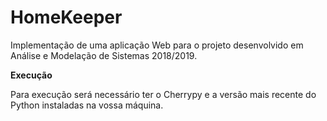 ﻿# HomeKeeper
Implementação de uma aplicação Web para o projeto desenvolvido em Análise e Modelação de Sistemas 2018/2019.

<b>Execução</b>

Para execução será necessário ter o Cherrypy e a versão mais recente do Python instaladas na vossa máquina.
